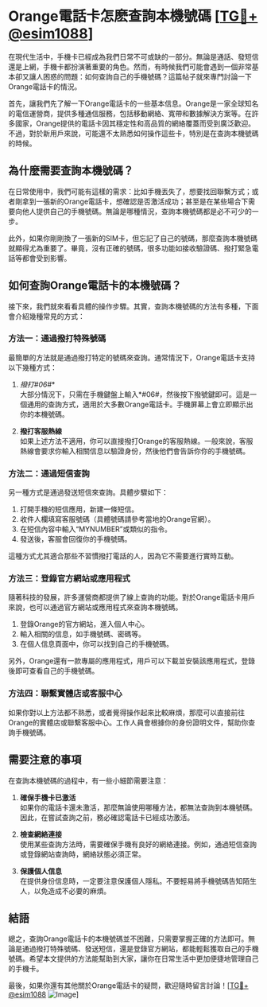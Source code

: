 # Orange電話卡怎麽查詢本機號碼 [[TG💪+ @esim1088](https://t.me/s/esim1088)]

在現代生活中，手機卡已經成為我們日常不可或缺的一部分。無論是通話、發短信還是上網，手機卡都扮演著重要的角色。然而，有時候我們可能會遇到一個非常基本卻又讓人困惑的問題：如何查詢自己的手機號碼？這篇帖子就來專門討論一下Orange電話卡的情況。

首先，讓我們先了解一下Orange電話卡的一些基本信息。Orange是一家全球知名的電信運營商，提供多種通信服務，包括移動網絡、寬帶和數據解決方案等。在許多國家，Orange提供的電話卡因其穩定性和高品質的網絡覆蓋而受到廣泛歡迎。不過，對於新用戶來說，可能還不太熟悉如何操作這些卡，特別是在查詢本機號碼的時候。

## **為什麼需要查詢本機號碼？**

在日常使用中，我們可能有這樣的需求：比如手機丟失了，想要找回聯繫方式；或者剛拿到一張新的Orange電話卡，想確認是否激活成功；甚至是在某些場合下需要向他人提供自己的手機號碼。無論是哪種情況，查詢本機號碼都是必不可少的一步。

此外，如果你剛剛換了一張新的SIM卡，但忘記了自己的號碼，那麼查詢本機號碼就顯得尤為重要了。畢竟，沒有正確的號碼，很多功能如接收驗證碼、撥打緊急電話等都會受到影響。

## 如何查詢Orange電話卡的本機號碼？

接下來，我們就來看看具體的操作步驟。其實，查詢本機號碼的方法有多種，下面會介紹幾種常見的方式：

### 方法一：通過撥打特殊號碼

最簡單的方法就是通過撥打特定的號碼來查詢。通常情況下，Orange電話卡支持以下幾種方式：

1. **撥打*#06#**  
   大部分情況下，只需在手機鍵盤上輸入*#06#，然後按下撥號鍵即可。這是一個通用的查詢方式，適用於大多數Orange電話卡。手機屏幕上會立即顯示出你的本機號碼。

2. **撥打客服熱線**  
   如果上述方法不適用，你可以直接撥打Orange的客服熱線。一般來說，客服熱線會要求你輸入相關信息以驗證身份，然後他們會告訴你你的手機號碼。

### 方法二：通過短信查詢

另一種方式是通過發送短信來查詢。具體步驟如下：

1. 打開手機的短信應用，新建一條短信。
2. 收件人欄填寫客服號碼（具體號碼請參考當地的Orange官網）。
3. 在短信內容中輸入“MYNUMBER”或類似的指令。
4. 發送後，客服會回復你的手機號碼。

這種方式尤其適合那些不習慣撥打電話的人，因為它不需要進行實時互動。

### 方法三：登錄官方網站或應用程式

隨著科技的發展，許多運營商都提供了線上查詢的功能。對於Orange電話卡用戶來說，也可以通過官方網站或應用程式來查詢本機號碼。

1. 登錄Orange的官方網站，進入個人中心。
2. 輸入相關的信息，如手機號碼、密碼等。
3. 在個人信息頁面中，你可以找到自己的手機號碼。

另外，Orange還有一款專屬的應用程式，用戶可以下載並安裝該應用程式，登錄後即可查看自己的手機號碼。

### 方法四：聯繫實體店或客服中心

如果你對以上方法都不熟悉，或者覺得操作起來比較麻煩，那麼可以直接前往Orange的實體店或聯繫客服中心。工作人員會根據你的身份證明文件，幫助你查詢手機號碼。

## 需要注意的事項

在查詢本機號碼的過程中，有一些小細節需要注意：

1. **確保手機卡已激活**  
   如果你的電話卡還未激活，那麼無論使用哪種方法，都無法查詢到本機號碼。因此，在嘗試查詢之前，務必確認電話卡已經成功激活。

2. **檢查網絡連接**  
   使用某些查詢方法時，需要確保手機有良好的網絡連接。例如，通過短信查詢或登錄網站查詢時，網絡狀態必須正常。

3. **保護個人信息**  
   在提供身份信息時，一定要注意保護個人隱私。不要輕易將手機號碼告知陌生人，以免造成不必要的麻煩。

## 結語

總之，查詢Orange電話卡的本機號碼並不困難，只需要掌握正確的方法即可。無論是通過撥打特殊號碼、發送短信，還是登錄官方網站，都能輕鬆獲取自己的手機號碼。希望本文提供的方法能幫助到大家，讓你在日常生活中更加便捷地管理自己的手機卡。

最後，如果你還有其他關於Orange電話卡的疑問，歡迎隨時留言討論！[[TG💪+ @esim1088](https://t.me/s/esim1088) ![Image](https://i.postimg.cc/4NQfJmqS/Snipaste-2025-05-13-00-14-12.png)]